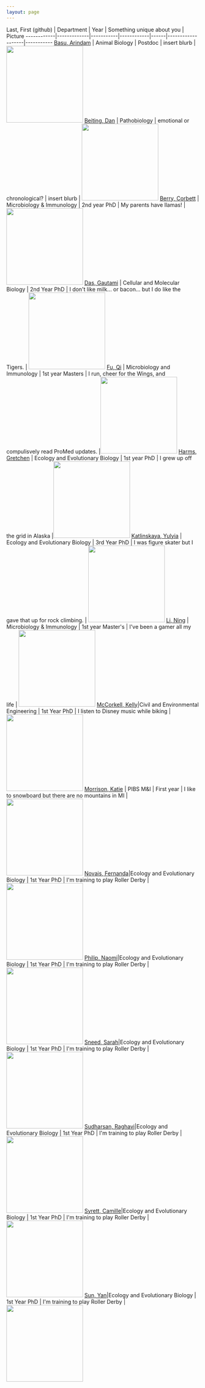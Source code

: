 ```yaml
---
layout: page
---
```


Last, First (github) | Department | Year | Something unique about you | Picture
------------|-------------|-----------|------------|------|-------------------|-----------
[Basu, Arindam](https://github.com/chianged) | Animal Biology | Postdoc | insert blurb | <img src="https://fbcdn-sphotos-g-a.akamaihd.net/hphotos-ak-xfa1/v/t1.0-9/1002178_10151840773539328_1238145438_n.jpg?oh=55efbf458c74b2c7e1c9d42b33cddc00&oe=54D0334B&__gda__=1420043063_dc6d0175316d80eabc2057ce0c4484eb" style="width: 200px;"/>
[Beiting, Dan](https://github.com/pschloss) | Pathobiology | emotional or chronological? | insert blurb | <img src="" style="width: 200px;"/>
[Berry, Corbett](https://github.com/agelmore) | Microbiology & Immunology | 2nd year PhD | My parents have llamas! | <img src="" style="width: 200px;"/>
[Das, Gautami](https://github.com/danigood) | Cellular and Molecular Biology | 2nd Year PhD | I don't like milk... or bacon... but I do like the Tigers. | <img src="img/Goodman.jpg" style="width: 200px;"/>
[Fu, Qi](https://github.com/cgubert) | Microbiology and Immunology | 1st year Masters | I run, cheer for the Wings, and compulisvely read ProMed updates. |<img src="img/CGubert.JPG" style="width: 200px;"/>
[Harms, Gretchen](https://github.com/iholmes) | Ecology and Evolutionary Biology | 1st year PhD | I grew up off the grid in Alaska |<img src="img/iholmes.JPG" style="width: 200px;"/>
[Katlinskaya, Yulyia](https://github.com/marschmi) | Ecology and Evolutionary Biology | 3rd Year PhD | I was figure skater but I gave that up for rock climbing. | <img src="img/mschmidt.jpg" style="width: 200px;"/>
[Li, Ning](https://github.com/songis) | Microbiology & Immunology | 1st year Master's | I've been a gamer all my life | <img src="img/songis.png" style="width: 200px;"/>
[McCorkell, Kelly](https://github.com/steendam)|Civil and Environmental Engineering | 1st Year PhD | I listen to Disney music while biking | <img src="img/carolinevansteendam.jpg" style="width: 200px;"/>
[Morrison, Katie](https://github.com/swhitefi) | PIBS M&I | First year | I like to snowboard but there are no mountains in MI | <img src="https://fbcdn-sphotos-g-a.akamaihd.net/hphotos-ak-xap1/v/t1.0-9/10014537_10152012275833601_2133524278_n.jpg?oh=d0a686027c3b785549b49be876f2ee4b&oe=5484E75D&__gda__=1422983560_e0ba81962d76757980acbe48b35a441d" style="width: 200px;"/>
[Novais, Fernanda](https://github.com/katwiles)|Ecology and Evolutionary Biology | 1st Year PhD | I'm training to play Roller Derby | <img src="img/katwiles.jpg" style="width: 200px;"/>
[Philip, Naomi](https://github.com/katwiles)|Ecology and Evolutionary Biology | 1st Year PhD | I'm training to play Roller Derby | <img src="img/katwiles.jpg" style="width: 200px;"/>
[Sneed, Sarah](https://github.com/katwiles)|Ecology and Evolutionary Biology | 1st Year PhD | I'm training to play Roller Derby | <img src="img/katwiles.jpg" style="width: 200px;"/>
[Sudharsan, Raghavi](https://github.com/katwiles)|Ecology and Evolutionary Biology | 1st Year PhD | I'm training to play Roller Derby | <img src="img/katwiles.jpg" style="width: 200px;"/>
[Syrett, Camille](https://github.com/katwiles)|Ecology and Evolutionary Biology | 1st Year PhD | I'm training to play Roller Derby | <img src="img/katwiles.jpg" style="width: 200px;"/>
[Sun, Yan](https://github.com/katwiles)|Ecology and Evolutionary Biology | 1st Year PhD | I'm training to play Roller Derby | <img src="img/katwiles.jpg" style="width: 200px;"/>

